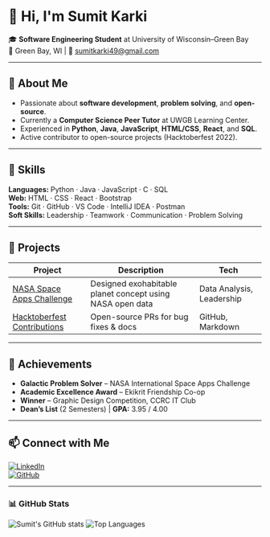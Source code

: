 # 👋 Hi, I'm Sumit Karki

🎓 **Software Engineering Student** at University of Wisconsin–Green Bay  
📍 Green Bay, WI | 📧 [sumitkarki49@gmail.com](mailto:sumitkarki49@gmail.com)

---

## 🚀 About Me
- Passionate about **software development**, **problem solving**, and **open-source**.
- Currently a **Computer Science Peer Tutor** at UWGB Learning Center.
- Experienced in **Python**, **Java**, **JavaScript**, **HTML/CSS**, **React**, and **SQL**.
- Active contributor to open-source projects (Hacktoberfest 2022).

---

## 🧠 Skills
**Languages:** Python · Java · JavaScript · C · SQL  
**Web:** HTML · CSS · React · Bootstrap  
**Tools:** Git · GitHub · VS Code · IntelliJ IDEA · Postman  
**Soft Skills:** Leadership · Teamwork · Communication · Problem Solving

---

## 🌟 Projects
| Project | Description | Tech |
|----------|--------------|------|
| [NASA Space Apps Challenge](https://www.spaceappschallenge.org/) | Designed exohabitable planet concept using NASA open data | Data Analysis, Leadership |
| [Hacktoberfest Contributions](https://github.com/search?q=author:sumitkarki07&type=pullrequests) | Open-source PRs for bug fixes & docs | GitHub, Markdown |

---

## 🏅 Achievements
- **Galactic Problem Solver** – NASA International Space Apps Challenge  
- **Academic Excellence Award** – Ekikrit Friendship Co-op  
- **Winner** – Graphic Design Competition, CCRC IT Club  
- **Dean’s List** (2 Semesters) | **GPA:** 3.95 / 4.00

---

## 📫 Connect with Me
[![LinkedIn](https://img.shields.io/badge/LinkedIn-Sumit_Karki-blue?style=flat&logo=linkedin)](https://www.linkedin.com/in/sumit-karki-602b0a235/)  
[![GitHub](https://img.shields.io/badge/GitHub-sumitkarki07-black?style=flat&logo=github)](https://github.com/sumitkarki07)

---

### 📊 GitHub Stats
![Sumit's GitHub stats](https://github-readme-stats.vercel.app/api?username=sumitkarki07&show_icons=true&theme=default)
![Top Languages](https://github-readme-stats.vercel.app/api/top-langs/?username=sumitkarki07&layout=compact)
